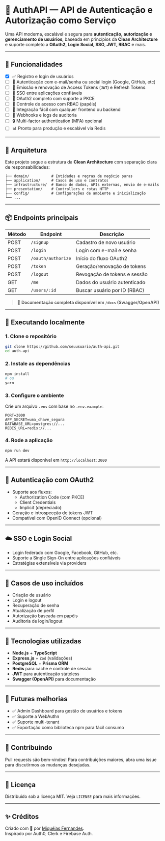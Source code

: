 # 🔐 AuthAPI — API de Autenticação e Autorização como Serviço

Uma API moderna, escalável e segura para **autenticação, autorização e gerenciamento de usuários**, baseada em princípios da **Clean Architecture** e suporte completo a **OAuth2, Login Social, SSO, JWT, RBAC** e mais.

---

## 🚀 Funcionalidades

- [X] ✅ Registro e login de usuários
- [ ] 🔐 Autenticação com e-mail/senha ou social login (Google, GitHub, etc)
- [ ] 🔄 Emissão e renovação de Access Tokens (`JWT`) e Refresh Tokens
- [ ] 🔁 SSO entre aplicações confiáveis
- [ ] 🔄 OAuth2 completo com suporte a PKCE
- [ ] 👥 Controle de acesso com RBAC (papéis)
- [ ] 📄 Integração fácil com qualquer frontend ou backend
- [ ] 🔧 Webhooks e logs de auditoria
- [ ] 🔒 Multi-factor authentication (MFA) opcional
- [ ] 📊 Pronto para produção e escalável via Redis

---

## 🧱 Arquitetura

Este projeto segue a estrutura da **Clean Architecture** com separação clara de responsabilidades:

```
├── domain/          # Entidades e regras de negócio puras
├── application/     # Casos de uso e contratos
├── infrastructure/  # Banco de dados, APIs externas, envio de e-mails
├── presentation/    # Controllers e rotas HTTP
├── config/          # Configurações de ambiente e inicialização
└── ...
```

---

## 📦 Endpoints principais

| Método | Endpoint                  | Descrição                        |
|--------|---------------------------|----------------------------------|
| POST   | `/signup`               | Cadastro de novo usuário         |
| POST   | `/login`                  | Login com e-mail e senha         |
| POST   | `/oauth/authorize`        | Início do fluxo OAuth2           |
| POST   | `/token`                  | Geração/renovação de tokens      |
| POST   | `/logout`                 | Revogação de tokens e sessão     |
| GET    | `/me`                     | Dados do usuário autenticado     |
| GET    | `/users/:id`              | Buscar usuário por ID (RBAC)     |

> 🔧 **Documentação completa disponível em `/docs` (Swagger/OpenAPI)**

---

## 🧪 Executando localmente

### 1. Clone o repositório

```bash
git clone https://github.com/seuusuario/auth-api.git
cd auth-api
```

### 2. Instale as dependências

```bash
npm install
# ou
yarn
```

### 3. Configure o ambiente

Crie um arquivo `.env` com base no `.env.example`:

```env
PORT=3000
APP_SECRET=uma_chave_segura
DATABASE_URL=postgres://...
REDIS_URL=redis://...
```

### 4. Rode a aplicação

```bash
npm run dev
```

A API estará disponível em `http://localhost:3000`

---

## 🔑 Autenticação com OAuth2

- Suporte aos fluxos:
  - Authorization Code (com PKCE)
  - Client Credentials
  - Implicit (depreciado)
- Geração e introspecção de tokens JWT
- Compatível com OpenID Connect (opcional)

---

## ☁️ SSO e Login Social

- Login federado com Google, Facebook, GitHub, etc.
- Suporte a Single Sign-On entre aplicações confiáveis
- Estratégias extensíveis via providers

---

## 🧠 Casos de uso incluídos

- Criação de usuário
- Login e logout
- Recuperação de senha
- Atualização de perfil
- Autorização baseada em papéis
- Auditoria de login/logout

---

## 🧰 Tecnologias utilizadas

- **Node.js** + **TypeScript**
- **Express.js** + `Zod` (validações)
- **PostgreSQL** + **Prisma ORM**
- **Redis** para cache e controle de sessão
- **JWT** para autenticação stateless
- **Swagger (OpenAPI)** para documentação

---

## 🧩 Futuras melhorias

- ✅ Admin Dashboard para gestão de usuários e tokens
- ✅ Suporte a WebAuthn
- ✅ Suporte multi-tenant
- ✅ Exportação como biblioteca npm para fácil consumo

---

## 🤝 Contribuindo

Pull requests são bem-vindos! Para contribuições maiores, abra uma issue para discutirmos as mudanças desejadas.

---

## 📄 Licença

Distribuído sob a licença MIT. Veja `LICENSE` para mais informações.

---

## ✨ Créditos

Criado com 💙 por [Miquéias Fernandes](https://github.com/MiqueiasGFernandes).  
Inspirado por Auth0, Clerk e Firebase Auth.